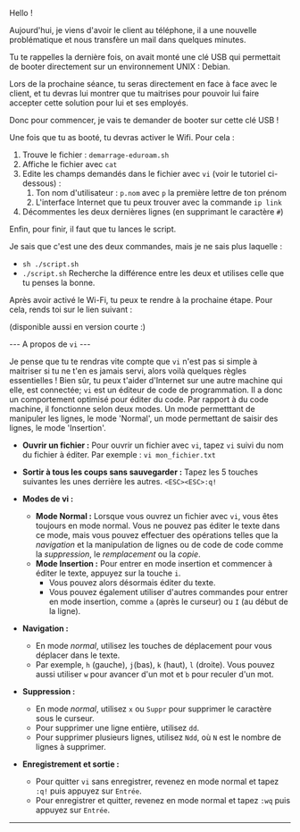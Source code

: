Hello !

Aujourd'hui, je viens d'avoir le client au téléphone, il a une nouvelle problématique et nous transfère un mail dans quelques minutes.

Tu te rappelles la dernière fois, on avait monté une clé USB qui permettait de booter directement sur un environnement UNIX : Debian.

Lors de la prochaine séance, tu seras directement en face à face avec le client, et tu devras lui montrer que tu maitrises pour pouvoir lui faire accepter cette solution pour lui et ses employés.

Donc pour commencer, je vais te demander de booter sur cette clé USB !

Une fois que tu as booté, tu devras activer le Wifi. Pour cela :

1. Trouve le fichier : `demarrage-eduroam.sh`
2. Affiche le fichier avec `cat`
3. Edite les champs demandés dans le fichier avec `vi` (voir le tutoriel ci-dessous) :
   1. Ton nom d'utilisateur : `p.nom` avec `p` la première lettre de ton prénom
   2. L'interface Internet que tu peux trouver avec la commande `ip link`
4. Décommentes les deux dernières lignes (en supprimant le caractère `#`)

Enfin, pour finir, il faut que tu lances le script.

Je sais que c'est une des deux commandes, mais je ne sais plus laquelle :

- `sh ./script.sh`
- `./script.sh`
  Recherche la différence entre les deux et utilises celle que tu penses la bonne.

Après avoir activé le Wi-Fi, tu peux te rendre à la prochaine étape.
Pour cela, rends toi sur le lien suivant :

(disponible aussi en version courte :)

--- A propos de `vi` ---

Je pense que tu te rendras vite compte que `vi` n'est pas si simple à maitriser si tu ne t'en es jamais servi, alors voilà quelques règles essentielles !
Bien sûr, tu peux t'aider d'Internet sur une autre machine qui elle, est connectée;
`vi` est un éditeur de code de programmation. Il a donc un comportement optimisé pour éditer du code. Par rapport à du code machine, il fonctionne selon deux modes. Un mode permetttant de manipuler les lignes, le mode 'Normal', un mode permettant de saisir des lignes, le mode 'Insertion'.

- **Ouvrir un fichier :** Pour ouvrir un fichier avec `vi`, tapez `vi` suivi du nom du fichier à éditer. Par exemple : `vi mon_fichier.txt`

- **Sortir à tous les coups sans sauvegarder :** Tapez les 5 touches suivantes les unes derrière les autres.
  `<ESC><ESC>:q!`

- **Modes de vi :**

  - **Mode Normal :** Lorsque vous ouvrez un fichier avec `vi`, vous êtes toujours en mode normal. Vous ne pouvez pas éditer le texte dans ce mode, mais vous pouvez effectuer des opérations telles que la _navigation_ et la manipulation de lignes ou de code de code comme la _suppression_, le _remplacement_ ou la _copie_.
  - **Mode Insertion :** Pour entrer en mode insertion et commencer à éditer le texte, appuyez sur la touche `i`.
    - Vous pouvez alors désormais éditer du texte.
    - Vous pouvez également utiliser d'autres commandes pour entrer en mode insertion, comme `a` (après le curseur) ou `I` (au début de la ligne).

- **Navigation :**

  - En mode _normal_, utilisez les touches de déplacement pour vous déplacer dans le texte.
  - Par exemple, `h` (gauche), `j`(bas), `k` (haut), `l` (droite). Vous pouvez aussi utiliser `w` pour avancer d'un mot et `b` pour reculer d'un mot.

- **Suppression :**

  - En mode _normal_, utilisez `x` ou `Suppr` pour supprimer le caractère sous le curseur.
  - Pour supprimer une ligne entière, utilisez `dd`.
  - Pour supprimer plusieurs lignes, utilisez `Ndd`, où `N` est le nombre de lignes à supprimer.

- **Enregistrement et sortie :**
  - Pour quitter `vi` sans enregistrer, revenez en mode normal et tapez `:q!` puis appuyez sur `Entrée`.
  - Pour enregistrer et quitter, revenez en mode normal et tapez `:wq` puis appuyez sur `Entrée`.

---
